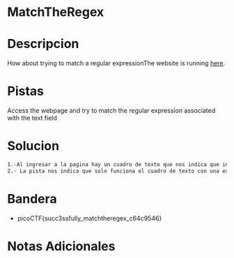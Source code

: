 # MatchTheRegex
# Descripcion

How about trying to match a regular expressionThe website is running [here](http://saturn.picoctf.net:54559/).
# Pistas
Access the webpage and try to match the regular expression associated with the text field
# Solucion 
```bash
1.-Al ingresar a la pagina hay un cuadro de texto que nos indica que ingresemos texto.
2.- La pista nos indica que solo funciona el cuadro de texto con una expresion regular entonces se ingresa picoCTF y nos dio la bandera


```

# Bandera
* picoCTF{succ3ssfully_matchtheregex_c64c9546}

# Notas Adicionales
